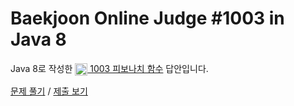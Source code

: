 # Baekjoon Online Judge #1003 in Java 8
Java 8로 작성한 [<img src="https://static.solved.ac/tier_small/8.svg" height="20" align="center">
1003 피보나치 함수](https://www.acmicpc.net/problem/1003) 답안입니다.

[문제 풀기](https://www.acmicpc.net/problem/1003) /
[제출 보기](https://www.acmicpc.net/source/86857374)
